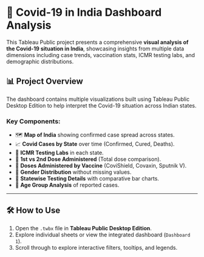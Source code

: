 # 🦠 Covid-19 in India Dashboard Analysis

This Tableau Public project presents a comprehensive **visual analysis of the Covid-19 situation in India**, showcasing insights from multiple data dimensions including case trends, vaccination stats, ICMR testing labs, and demographic distributions.

## 📊 Project Overview

The dashboard contains multiple visualizations built using Tableau Public Desktop Edition to help interpret the Covid-19 situation across Indian states.

### Key Components:

- 🗺️ **Map of India** showing confirmed case spread across states.
- 📈 **Covid Cases by State** over time (Confirmed, Cured, Deaths).
- 🧪 **ICMR Testing Labs** in each state.
- 💉 **1st vs 2nd Dose Administered** (Total dose comparison).
- 🧬 **Doses Administered by Vaccine** (CoviShield, Covaxin, Sputnik V).
- 👥 **Gender Distribution** without missing values.
- 🔬 **Statewise Testing Details** with comparative bar charts.
- 🎂 **Age Group Analysis** of reported cases.

---

## 🛠️ How to Use

1. Open the `.twbx` file in **Tableau Public Desktop Edition**.
2. Explore individual sheets or view the integrated dashboard (`Dashboard 1`).
3. Scroll through to explore interactive filters, tooltips, and legends.



